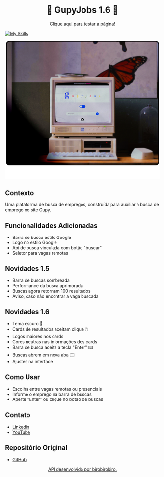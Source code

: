 
<h1 align="center">🌇 GupyJobs 1.6 🌠</h1>

<p align="center"><a href="https://tnlima.github.io/gupy-jobs-rmx">Clique aqui para testar a página!</a></p>

[![My Skills](https://skillicons.dev/icons?i=js,html,css)](https://skillicons.dev)

![CRT](https://github.com/TnLima/gupy-jobs-rmx/blob/main/images/crt.png?raw=true)

## Contexto

Uma plataforma de busca de empregos, construída para auxiliar a busca de emprego no site Gupy.

## Funcionalidades Adicionadas

- Barra de busca estilo Google
- Logo no estilo Google
- Api de busca vinculada com botão "buscar"
- Seletor para vagas remotas

## Novidades 1.5

- Barra de buscas sombreada
- Performance da busca aprimorada
- Buscas agora retornam 100 resultados
- Aviso, caso não encontrar a vaga buscada
  
## Novidades 1.6

- Tema escuro 🌠
- Cards de resultados aceitam clique 🖱️
- Logos maiores nos cards
- Cores neutras nas informações dos cards
- Barra de busca aceita a tecla "Enter" ⌨️
- Buscas abrem em nova aba 🗔
- Ajustes na interface

## Como Usar

- Escolha entre vagas remotas ou presenciais
- Informe o emprego na barra de buscas
- Aperte "Enter" ou clique no botão de buscas

## Contato

- [Linkedin](https://www.linkedin.com/in/thiago-de-lima-980977134/)
- [YouTube](https://www.youtube.com/@thi-lima)

## Repositório Original

- [GitHub](https://github.com/birobirobiro/gupy-jobs)

<a align="center" href="https://www.birobirobiro.dev/">
<p>
API desenvolvida por birobirobiro.
</p>
</a>
